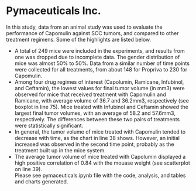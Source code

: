 # Pymaceuticals Inc.
In this study, data from an animal study was used to evaluate the performance of Capomulin against SCC tumors, and compared to other treatment regimens. Some of the highlights are listed below.
- A total of 249 mice were included in the experiments, and results from one was dropped due to incomplete data. The gender distribution of mice was almost 50% to 50%. Data from a similar number of time points were collected for all treatments, from about 148 for Propriva to 230 for Capomulin. 
- Among four drug regimes of interest (Capolumin, Ramicane, Infubinol, and Ceftamin), the lowest values for final tumor volume (in mm3) were observed for mice that received treatment with Capomulin and Ramicane, with average volume of 36.7 and 36.2mm3, respectively (see boxplot in line 75). Mice treated with Infubinol and Ceftamin showed the largest final tumor volumes, with an average of 58.2 and 57.6mm3, respectively. The differences between these two pairs of treatments were statistically significant.
- In general, the tumor volume of mice treated with Capomulin tended to decrease with time, as the chart in line 38 shows. However, an initial increased was observed in the second time point, probably as the treatment built up in the mice system.
- The average tumor volume of mice treated with Capolumin displayed a high positive correlation of 0.84 with the mouase weight (see scatterplot on line 39).  
Please see pymaceuticals.ipynb file with the code, analysis, and tables and charts generated.